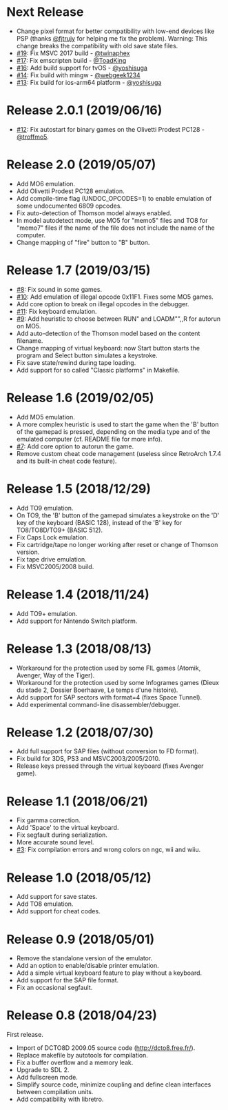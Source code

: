 Next Release
===========
* Change pixel format for better compatibility with low-end devices like PSP (thanks [@fjtrujy](https://github.com/fjtrujy) for helping me fix the problem).
Warning: This change breaks the compatibility with old save state files.
* [#19](https://github.com/Zlika/theodore/pull/19): Fix MSVC 2017 build - [@twinaphex](https://github.com/twinaphex)
* [#17](https://github.com/Zlika/theodore/pull/17): Fix emscripten build - [@ToadKing](https://github.com/ToadKing)
* [#16](https://github.com/Zlika/theodore/pull/16): Add build support for tvOS - [@yoshisuga](https://github.com/yoshisuga)
* [#14](https://github.com/Zlika/theodore/pull/14): Fix build with mingw - [@webgeek1234](https://github.com/webgeek1234)
* [#13](https://github.com/Zlika/theodore/pull/13): Fix build for ios-arm64 platform - [@yoshisuga](https://github.com/yoshisuga)

Release 2.0.1 (2019/06/16)
===========
* [#12](https://github.com/Zlika/theodore/pull/12): Fix autostart for binary games on the Olivetti Prodest PC128 - [@troffmo5](https://github.com/troffmo5).

Release 2.0 (2019/05/07)
===========
* Add MO6 emulation.
* Add Olivetti Prodest PC128 emulation.
* Add compile-time flag (UNDOC_OPCODES=1) to enable emulation of some undocumented 6809 opcodes.
* Fix auto-detection of Thomson model always enabled.
* In model autodetect mode, use MO5 for "memo5" files and TO8 for "memo7" files if the name of the file does not include the name of the computer.
* Change mapping of "fire" button to "B" button.

Release 1.7 (2019/03/15)
===========
* [#8](https://github.com/Zlika/theodore/issues/8): Fix sound in some games.
* [#10](https://github.com/Zlika/theodore/issues/10): Add emulation of illegal opcode 0x11F1. Fixes some MO5 games.
* Add core option to break on illegal opcodes in the debugger.
* [#11](https://github.com/Zlika/theodore/issues/11): Fix keyboard emulation.
* [#9](https://github.com/Zlika/theodore/issues/9): Add heuristic to choose between RUN" and LOADM"",,R for autorun on MO5.
* Add auto-detection of the Thomson model based on the content filename.
* Change mapping of virtual keyboard: now Start button starts the program and Select button simulates a keystroke.
* Fix save state/rewind during tape loading.
* Add support for so called "Classic platforms" in Makefile.

Release 1.6 (2019/02/05)
===========
* Add MO5 emulation.
* A more complex heuristic is used to start the game when the 'B' button of the gamepad is pressed, depending on the media type and of the emulated computer (cf. README file for more info).
* [#7](https://github.com/Zlika/theodore/issues/7): Add core option to autorun the game.
* Remove custom cheat code management (useless since RetroArch 1.7.4 and its built-in cheat code feature).

Release 1.5 (2018/12/29)
===========
* Add TO9 emulation.
* On TO9, the 'B' button of the gamepad simulates a keystroke on the 'D' key of the keyboard (BASIC 128), instead of the 'B' key for TO8/TO8D/TO9+ (BASIC 512).
* Fix Caps Lock emulation.
* Fix cartridge/tape no longer working after reset or change of Thomson version.
* Fix tape drive emulation.
* Fix MSVC2005/2008 build.

Release 1.4 (2018/11/24)
===========
* Add TO9+ emulation.
* Add support for Nintendo Switch platform.

Release 1.3 (2018/08/13)
===========
* Workaround for the protection used by some FIL games (Atomik, Avenger, Way of the Tiger).
* Workaround for the protection used by some Infogrames games (Dieux du stade 2, Dossier Boerhaave, Le temps d'une histoire).
* Add support for SAP sectors with format=4 (fixes Space Tunnel).
* Add experimental command-line disassembler/debugger.

Release 1.2 (2018/07/30)
===========
* Add full support for SAP files (without conversion to FD format).
* Fix build for 3DS, PS3 and MSVC2003/2005/2010.
* Release keys pressed through the virtual keyboard (fixes Avenger game).

Release 1.1 (2018/06/21)
===========
* Fix gamma correction.
* Add 'Space' to the virtual keyboard.
* Fix segfault during serialization.
* More accurate sound level.
* [#3](https://github.com/Zlika/theodore/issues/3): Fix compilation errors and wrong colors on ngc, wii and wiiu.

Release 1.0 (2018/05/12)
===========
* Add support for save states.
* Add TO8 emulation.
* Add support for cheat codes.

Release 0.9 (2018/05/01)
===========
* Remove the standalone version of the emulator.
* Add an option to enable/disable printer emulation.
* Add a simple virtual keyboard feature to play without a keyboard.
* Add support for the SAP file format.
* Fix an occasional segfault.

Release 0.8 (2018/04/23)
===========
First release.
* Import of DCTO8D 2009.05 source code (http://dcto8.free.fr/).
* Replace makefile by autotools for compilation.
* Fix a buffer overflow and a memory leak.
* Upgrade to SDL 2.
* Add fullscreen mode.
* Simplify source code, minimize coupling and define clean interfaces between compilation units.
* Add compatibility with libretro.

